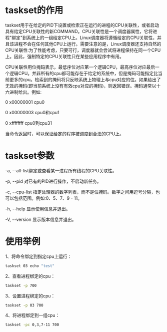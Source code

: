 # taskset的作用

taskset用于在给定的PID下设置或检索正在运行的进程的CPU关联性，或者启动具有给定CPU关联性的新COMMAND。CPU关联性是一个调度器属性，它将进程"绑定"到系统上的一组给定CPU上。Linux调度器将遵循给定的CPU关联性，并且该进程不会在任何其他CPU上运行。需要注意的是，Linux调度器还支持自然的CPU关联性:为了性能考虑，只要可行，调度器就会尝试将进程保持在同一个CPU上。因此，强制特定的CPU关联性只在某些应用程序中有用。

CPU关联性用位掩码表示，最低序位对应第一个逻辑CPU，最高序位对应最后一个逻辑CPU。并非所有的cpu都可能存在于给定的系统中，但是掩码可能指定比当前更多的cpu。检索到的掩码将只反映系统上物理上与cpu对应的位。如果给出了无效的掩码(即当前系统上没有有效cpu对应的掩码)，则返回错误。掩码通常以十六进制给出。例如:

0 x00000001 cpu0

0 x00000003 cpu0和cpu1

0 xffffffff cpu0到cpu31

当命令返回时，可以保证给定的程序被调度到合法的CPU上。

# taskset参数

-a, --all-list绑定或查看某一进程所有线程的CPU关联性。

-p, --pid 对已有的PID进行操作，不启动新任务。

-c, --cpu-list 指定处理器的数字列表，而不是位掩码。数字之间用逗号分隔，也可以包括范围。例如:0、5、7、9 - 11。

-h, --help 显示使用信息并退出。

-V, --version 显示版本信息并退出。

# 使用举例

1、将命令绑定到指定cpu上运行：

```bash
taskset 03 echo "test"
```

2、查看进程绑定的cpu：

```bash
taskset -p 700
```

3、设置进程绑定的cpu：

```bash
taskset -p 03 700
```

4、将进程绑定到一组cpu：

```bash
taskset -pc 0,3,7-11 700
```
